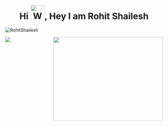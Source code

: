 <h1 align="center">Hi <img src="https://raw.githubusercontent.com/nixin72/nixin72/master/wave.gif" 
         alt="Waving hand animated gif"
         height="45"
         width="45" />, Hey I am Rohit Shailesh</h1>

<!--
**RohitShailesh/RohitShailesh** is a ✨ _special_ ✨ repository because its `README.md` (this file) appears on your GitHub profile.

Here are some ideas to get you started:

- 🔭 I’m currently working on ...
- 🌱 I’m currently learning ...
- 👯 I’m looking to collaborate on ...
- 🤔 I’m looking for help with ...
- 💬 Ask me about ...
- 📫 How to reach me: ...
- 😄 Pronouns: ...
- ⚡ Fun fact: ...
-->





<p align="left"> <img src="https://komarev.com/ghpvc/?username=RohitShailesh&label=Profile%20views&color=brightgreen&style=plastic" alt="RohitShailesh" /> </p>
<img align="right" height="270px" width="350" src="https://cdn.dribbble.com/users/1292677/screenshots/6139167/avento.gif">

<img src="https://github-readme-stats.vercel.app/api?username=RohitShailesh&&show_icons=true&title_color=FFFF00&icon_color=FFC312&text_color=EEFBFB&bg_color=007CC7">
